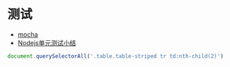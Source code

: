 # 测试

- [mocha](https://www.liaoxuefeng.com/wiki/1022910821149312/1101756368943712)
- [Nodejs单元测试小结](https://segmentfault.com/a/1190000002921481?utm_source=tag-newest)


```js
document.querySelectorAll('.table.table-striped tr td:nth-child(2)')
```


### 
